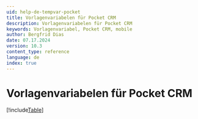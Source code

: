 ```yaml
---
uid: help-de-tempvar-pocket
title: Vorlagenvariabelen für Pocket CRM
description: Vorlagenvariabelen für Pocket CRM
keywords: Vorlagenvariabel, Pocket CRM, mobile
author: Bergfrid Dias
date: 07.17.2024
version: 10.3
content_type: reference
language: de
index: true
---
```


# Vorlagenvariabelen für Pocket CRM

[!include[Table](../../../../../common/includes/variable/table-pocket.md)]
